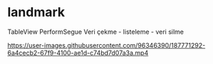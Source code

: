 # landmark
TableView
PerformSegue
Veri çekme - listeleme - veri silme


https://user-images.githubusercontent.com/96346390/187771292-6a4cecb2-67f9-4100-ae1d-c74bd7d07a3a.mp4

